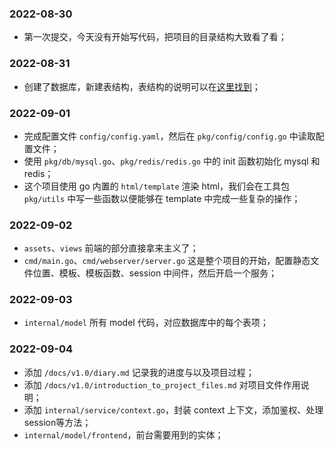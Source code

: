 ### 2022-08-30

- 第一次提交，今天没有开始写代码，把项目的目录结构大致看了看；

### 2022-08-31

- 创建了数据库，新建表结构，表结构的说明可以在[这里找到](./introduction_to_project_files.md)；

### 2022-09-01

- 完成配置文件 `config/config.yaml`，然后在 `pkg/config/config.go` 中读取配置文件；
- 使用 `pkg/db/mysql.go`、`pkg/redis/redis.go` 中的 init 函数初始化 mysql 和 redis；
- 这个项目使用 go 内置的 `html/template` 渲染 html，我们会在工具包 `pkg/utils` 中写一些函数以便能够在 template 中完成一些复杂的操作；

### 2022-09-02

- `assets`、`views` 前端的部分直接拿来主义了；
- `cmd/main.go`、`cmd/webserver/server.go` 这是整个项目的开始，配置静态文件位置、模板、模板函数、session 中间件，然后开启一个服务；

### 2022-09-03

- `internal/model` 所有 model 代码，对应数据库中的每个表项；

### 2022-09-04

- 添加 `/docs/v1.0/diary.md` 记录我的进度与以及项目过程；
- 添加 `/docs/v1.0/introduction_to_project_files.md` 对项目文件作用说明；
- 添加 `internal/service/context.go`，封装 context 上下文，添加鉴权、处理session等方法；
- `internal/model/frontend`，前台需要用到的实体；
